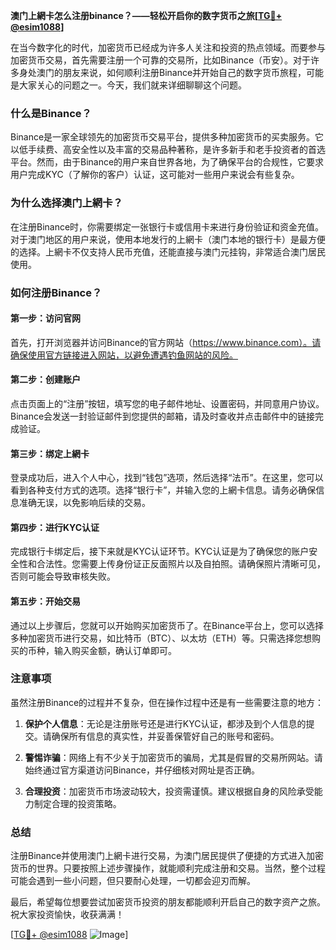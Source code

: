 **澳门上網卡怎么注册binance？——轻松开启你的数字货币之旅[[TG💪+ @esim1088](https://t.me/s/esim1088)]**

在当今数字化的时代，加密货币已经成为许多人关注和投资的热点领域。而要参与加密货币交易，首先需要注册一个可靠的交易所，比如Binance（币安）。对于许多身处澳门的朋友来说，如何顺利注册Binance并开始自己的数字货币旅程，可能是大家关心的问题之一。今天，我们就来详细聊聊这个问题。

### 什么是Binance？

Binance是一家全球领先的加密货币交易平台，提供多种加密货币的买卖服务。它以低手续费、高安全性以及丰富的交易品种著称，是许多新手和老手投资者的首选平台。然而，由于Binance的用户来自世界各地，为了确保平台的合规性，它要求用户完成KYC（了解你的客户）认证，这可能对一些用户来说会有些复杂。

### 为什么选择澳门上網卡？

在注册Binance时，你需要绑定一张银行卡或信用卡来进行身份验证和资金充值。对于澳门地区的用户来说，使用本地发行的上網卡（澳门本地的银行卡）是最方便的选择。上網卡不仅支持人民币充值，还能直接与澳门元挂钩，非常适合澳门居民使用。

### 如何注册Binance？

#### 第一步：访问官网

首先，打开浏览器并访问Binance的官方网站（https://www.binance.com）。请确保使用官方链接进入网站，以避免遭遇钓鱼网站的风险。

#### 第二步：创建账户

点击页面上的“注册”按钮，填写您的电子邮件地址、设置密码，并同意用户协议。Binance会发送一封验证邮件到您提供的邮箱，请及时查收并点击邮件中的链接完成验证。

#### 第三步：绑定上網卡

登录成功后，进入个人中心，找到“钱包”选项，然后选择“法币”。在这里，您可以看到各种支付方式的选项。选择“银行卡”，并输入您的上網卡信息。请务必确保信息准确无误，以免影响后续的交易。

#### 第四步：进行KYC认证

完成银行卡绑定后，接下来就是KYC认证环节。KYC认证是为了确保您的账户安全性和合法性。您需要上传身份证正反面照片以及自拍照。请确保照片清晰可见，否则可能会导致审核失败。

#### 第五步：开始交易

通过以上步骤后，您就可以开始购买加密货币了。在Binance平台上，您可以选择多种加密货币进行交易，如比特币（BTC）、以太坊（ETH）等。只需选择您想购买的币种，输入购买金额，确认订单即可。

### 注意事项

虽然注册Binance的过程并不复杂，但在操作过程中还是有一些需要注意的地方：

1. **保护个人信息**：无论是注册账号还是进行KYC认证，都涉及到个人信息的提交。请确保所有信息的真实性，并妥善保管好自己的账号和密码。
   
2. **警惕诈骗**：网络上有不少关于加密货币的骗局，尤其是假冒的交易所网站。请始终通过官方渠道访问Binance，并仔细核对网址是否正确。

3. **合理投资**：加密货币市场波动较大，投资需谨慎。建议根据自身的风险承受能力制定合理的投资策略。

### 总结

注册Binance并使用澳门上網卡进行交易，为澳门居民提供了便捷的方式进入加密货币的世界。只要按照上述步骤操作，就能顺利完成注册和交易。当然，整个过程可能会遇到一些小问题，但只要耐心处理，一切都会迎刃而解。

最后，希望每位想要尝试加密货币投资的朋友都能顺利开启自己的数字资产之旅。祝大家投资愉快，收获满满！

[[TG💪+ @esim1088](https://t.me/s/esim1088) ![Image](https://i.postimg.cc/4NQfJmqS/Snipaste-2025-05-13-00-14-12.png)]
